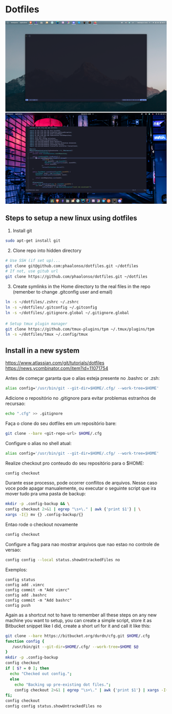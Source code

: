 # Dotfiles

![Terminal with termux](./screenshots/termial_with_termux.png)
![Screenshot 001](./screenshots/2022_06_20_001.png)

## Steps to setup a new linux using dotfiles

1. Install git

```bash
sudo apt-get install git
```

2. Clone repo into  hidden directory

```bash
# Use SSH (if set up)...
git clone git@github.com:phaalonso/dotfiles.git ~/dotfiles
# If not, use gitub url
git clone https://github.com/phaalonso/dotfiles.git ~/dotfiles
```

3. Create symlinks in the Home directory to the real files in the repo (remenber to change .gitconfig user and email)

```bash
ln -s ~/dotfiles/.zshrc ~/.zshrc
ln -s ~/dotfiles/.gitconfig ~/.gitconfig
ln -s ~/dotfiles/.gitignore.global ~/.gitignore.global

# Setup tmux plugin manager
git clone https://github.com/tmux-plugins/tpm ~/.tmux/plugins/tpm
ln -s ~/dotfiles/tmux ~/.config/tmux
```


## Install in a new system
https://www.atlassian.com/git/tutorials/dotfiles
https://news.ycombinator.com/item?id=11071754

Antes de começar garanta que o alias esteja presente no .bashrc or .zsh:
```bash
alias config='/usr/bin/git --git-dir=$HOME/.cfg/ --work-tree=$HOME'
```

Adicione o repositório no .gitignore para evitar problemas estranhos de recursao:
```bash
echo ".cfg" >> .gitignore
```
Faça o clone do seu dotfiles em um repositório bare:
```bash
git clone --bare <git-repo-url> $HOME/.cfg
```
Configure o alias no shell atual:
```bash
alias config='/usr/bin/git --git-dir=$HOME/.cfg/ --work-tree=$HOME'
```
Realize checkout pro conteudo do seu repositório para o $HOME:
```bash
config checkout
```
Durante esse processo, pode ocorrer conflitos de arquivos. Nesse caso voce pode apagar manualemente, ou executar o seguinte script que ira mover tudo pra uma pasta de backup:
```bash
mkdir -p .config-backup && \
config checkout 2>&1 | egrep "\s+\." | awk {'print $1'} | \
xargs -I{} mv {} .config-backup/{}
```
Entao rode o checkout novamente
```bash
config checkout
```
Configure a flag para nao mostrar arquivos que nao estao no controle de versao:
```bash
config config --local status.showUntrackedFiles no
```

Exemplos:
```
config status
config add .vimrc
config commit -m "Add vimrc"
config add .bashrc
config commit -m "Add bashrc"
config push
```
Again as a shortcut not to have to remember all these steps on any new machine you want to setup, you can create a simple script, store it as Bitbucket snippet like I did, create a short url for it and call it like this:

```bash
git clone --bare https://bitbucket.org/durdn/cfg.git $HOME/.cfg
function config {
   /usr/bin/git --git-dir=$HOME/.cfg/ --work-tree=$HOME $@
}
mkdir -p .config-backup
config checkout
if [ $? = 0 ]; then
  echo "Checked out config.";
  else
    echo "Backing up pre-existing dot files.";
    config checkout 2>&1 | egrep "\s+\." | awk {'print $1'} | xargs -I{} mv {} .config-backup/{}
fi;
config checkout
config config status.showUntrackedFiles no
```
